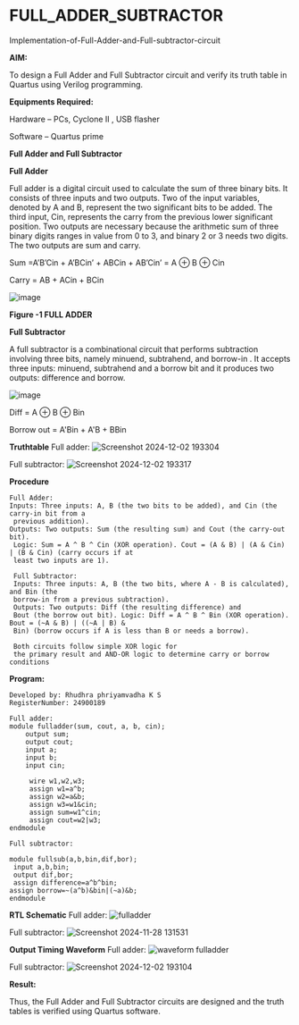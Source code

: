 # FULL_ADDER_SUBTRACTOR

Implementation-of-Full-Adder-and-Full-subtractor-circuit

**AIM:**

To design a Full Adder and Full Subtractor circuit and verify its truth table in Quartus using Verilog programming.

**Equipments Required:**

Hardware – PCs, Cyclone II , USB flasher

Software – Quartus prime

**Full Adder and Full Subtractor**

**Full Adder**

Full adder is a digital circuit used to calculate the sum of three binary bits. It consists of three inputs and two outputs. Two of the input variables, denoted by A and B, represent the two significant bits to be added. The third input, Cin, represents the carry from the previous lower significant position. Two outputs are necessary because the arithmetic sum of three binary digits ranges in value from 0 to 3, and binary 2 or 3 needs two digits. The two outputs are sum and carry.

Sum =A’B’Cin + A’BCin’ + ABCin + AB’Cin’ = A ⊕ B ⊕ Cin 

Carry = AB + ACin + BCin

![image](https://github.com/naavaneetha/FULL_ADDER_SUBTRACTOR/assets/154305477/0f30ba51-5ffb-4198-845f-18e054f675e7)

**Figure -1 FULL ADDER**

**Full Subtractor**

A full subtractor is a combinational circuit that performs subtraction involving three bits, namely minuend, subtrahend, and borrow-in . It accepts three inputs: minuend, subtrahend and a borrow bit and it produces two outputs: difference and borrow.

![image](https://github.com/naavaneetha/FULL_ADDER_SUBTRACTOR/assets/154305477/02b24f51-ab51-4304-9ad6-7b81ffc1ead5)

Diff = A ⊕ B ⊕ Bin 

Borrow out = A'Bin + A'B + BBin

**Truthtable**
Full adder:
![Screenshot 2024-12-02 193304](https://github.com/user-attachments/assets/809b0754-6c18-48bd-8009-039b478401b9)

Full subtractor:
![Screenshot 2024-12-02 193317](https://github.com/user-attachments/assets/5473e1ff-f8cc-45a3-b930-d1e1fed8de2a)

**Procedure**
```
Full Adder:
Inputs: Three inputs: A, B (the two bits to be added), and Cin (the carry-in bit from a
 previous addition). 
Outputs: Two outputs: Sum (the resulting sum) and Cout (the carry-out bit).
 Logic: Sum = A ^ B ^ Cin (XOR operation). Cout = (A & B) | (A & Cin) | (B & Cin) (carry occurs if at
 least two inputs are 1).
 
 Full Subtractor: 
 Inputs: Three inputs: A, B (the two bits, where A - B is calculated), and Bin (the
 borrow-in from a previous subtraction). 
 Outputs: Two outputs: Diff (the resulting difference) and
 Bout (the borrow out bit). Logic: Diff = A ^ B ^ Bin (XOR operation). Bout = (~A & B) | ((~A | B) &
 Bin) (borrow occurs if A is less than B or needs a borrow).
 
 Both circuits follow simple XOR logic for
 the primary result and AND-OR logic to determine carry or borrow conditions
```
**Program:**
```
Developed by: Rhudhra phriyamvadha K S
RegisterNumber: 24900189
```
```
Full adder:
module fulladder(sum, cout, a, b, cin);
    output sum;
    output cout;
    input a;
    input b;
    input cin;

	 wire w1,w2,w3;
	 assign w1=a^b;
	 assign w2=a&b;
	 assign w3=w1&cin;
	 assign sum=w1^cin;
	 assign cout=w2|w3;
endmodule
```
```
Full subtractor:

module fullsub(a,b,bin,dif,bor);
 input a,b,bin;
 output dif,bor;
 assign difference=a^b^bin; 
assign borrow=~(a^b)&bin|(~a)&b;
endmodule
```
**RTL Schematic**
Full adder:
![fulladder](https://github.com/user-attachments/assets/4f6ff3a7-d17d-4bc6-a9ab-c8e24c34c6f9)

Full subtractor:
![Screenshot 2024-11-28 131531](https://github.com/user-attachments/assets/74a0fe47-ce71-426b-abf8-5024a61bc46a)

**Output Timing Waveform**
Full adder:
![waveform fulladder](https://github.com/user-attachments/assets/934c4445-729e-4e4e-8b54-ddbe4767c33d)

Full subtractor:
![Screenshot 2024-12-02 193104](https://github.com/user-attachments/assets/4103a41f-e146-46a5-87f6-7af5b195a7b0)

**Result:**

Thus, the Full Adder and Full Subtractor circuits are designed and the truth tables is verified using Quartus software.



